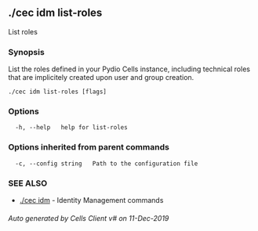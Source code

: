 ## ./cec idm list-roles

List roles

### Synopsis

List the roles defined in your Pydio Cells instance, 
including technical roles that are implicitely created upon user and group creation.


```
./cec idm list-roles [flags]
```

### Options

```
  -h, --help   help for list-roles
```

### Options inherited from parent commands

```
  -c, --config string   Path to the configuration file
```

### SEE ALSO

* [./cec idm](./cec-idm)	 - Identity Management commands

###### Auto generated by Cells Client v# on 11-Dec-2019
